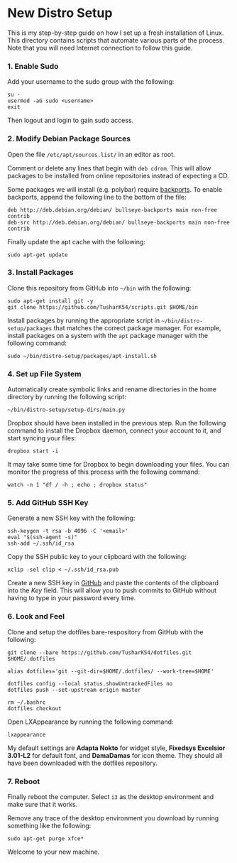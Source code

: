 # New Distro Setup

This is my step-by-step guide on how I set up a fresh installation of Linux. This directory contains scripts that automate various parts of the process. Note that you will need Internet connection to follow this guide.

### 1. Enable Sudo

Add your username to the sudo group with the following:

```
su -
usermod -aG sudo <username>
exit
```

Then logout and login to gain sudo access.

### 2. Modify Debian Package Sources

Open the file `/etc/apt/sources.list/` in an editor as root. 

Comment or delete any lines that begin with `deb cdrom`. This will allow packages to be installed from online repositories instead of expecting a CD.

Some packages we will install (e.g. polybar) require [backports](https://wiki.debian.org/Backports). To enable backports, append the following line to the bottom of the file:

```
deb http://deb.debian.org/debian/ bullseye-backports main non-free contrib
deb-src http://deb.debian.org/debian/ bullseye-backports main non-free contrib
```

Finally update the apt cache with the following:

```
sudo apt-get update
```

### 3. Install Packages

Clone this repository from GitHub into `~/bin` with the following:

```
sudo apt-get install git -y
git clone https://github.com/TusharK54/scripts.git $HOME/bin
```

Install packages by running the appropriate script in `~/bin/distro-setup/packages` that matches the correct package manager. For example, install packages on a system with the `apt` package manager with the following command:

```
sudo ~/bin/distro-setup/packages/apt-install.sh
```

### 4. Set up File System

Automatically create symbolic links and rename directories in the home directory by running the following script:

```
~/bin/distro-setup/setup-dirs/main.py
```

Dropbox should have been installed in the previous step. Run the following command to install the Dropbox daemon, connect your account to it, and start syncing your files:

```
dropbox start -i
```

It may take some time for Dropbox to begin downloading your files. You can monitor the progress of this process with the following command:

```
watch -n 1 "df / -h ; echo ; dropbox status"
```

### 5. Add GitHub SSH Key

Generate a new SSH key with the following:

```
ssh-keygen -t rsa -b 4096 -C '<email>'
eval "$(ssh-agent -s)"
ssh-add ~/.ssh/id_rsa
```

Copy the SSH public key to your clipboard with the following:

```
xclip -sel clip < ~/.ssh/id_rsa.pub
```

Create a new SSH key in [GitHub](https://github.com/settings/keys) and paste the contents of the clipboard into the *Key* field. This will allow you to push commits to GitHub without having to type in your password every time.

### 6. Look and Feel

Clone and setup the dotfiles bare-respository from GitHub with the following:

```
git clone --bare https://github.com/TusharK54/dotfiles.git $HOME/.dotfiles

alias dotfiles='git --git-dir=$HOME/.dotfiles/ --work-tree=$HOME'

dotfiles config --local status.showUntrackedFiles no
dotfiles push --set-upstream origin master

rm ~/.bashrc
dotfiles checkout
```

Open LXAppearance by running the following command:

```
lxappearance
```

My default settings are **Adapta Nokto** for widget style, **Fixedsys Excelsior 3.01-L2** for default font, and **DamaDamas** for icon theme. They should all have been downloaded with the dotfiles repository.

### 7. Reboot

Finally reboot the computer. Select `i3` as the desktop environment and make sure that it works.

Remove any trace of the desktop environment you download by running something like the following:

```
sudo apt-get purge xfce*
```

Welcome to your new machine.
